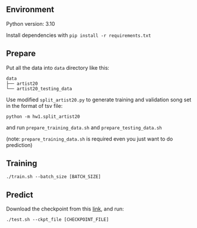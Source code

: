 ## Environment
Python version: 3.10

Install dependencies with `pip install -r requirements.txt
`

## Prepare
Put all the data into `data` directory like this:
```
data
├── artist20
└── artist20_testing_data
```
Use modified `split_artist20.py` to generate training and validation song set in the format of tsv file:
```
python -m hw1.split_artist20
```
and run `prepare_training_data.sh` and `prepare_testing_data.sh`

(note: `prepare_training_data.sh` is required even you just want to do prediction)

## Training
```
./train.sh --batch_size [BATCH_SIZE]
```

## Predict
Download the checkpoint from this [link](https://www.dropbox.com/scl/fi/gkgzrvntww5rc5jtcp4h2/epoch-028-tl-0.00-v1-0.66-v3-0.84-step-30914.ckpt?rlkey=vdwerwwlgok4t94q8v501iw41&dl=0), and run:
```
./test.sh --ckpt_file [CHECKPOINT_FILE]
```
